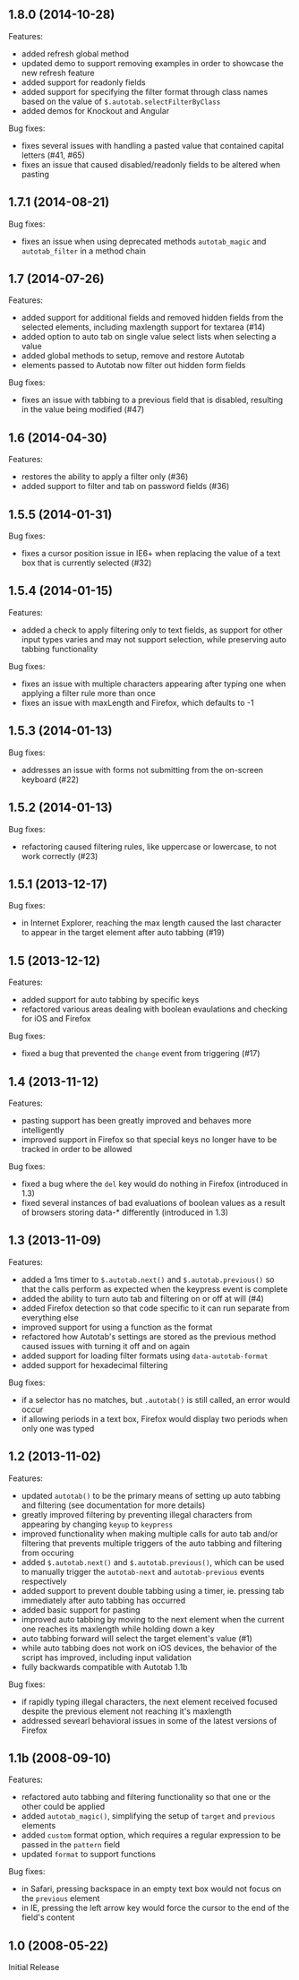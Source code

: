## 1.8.0 (2014-10-28)

Features:

* added refresh global method
* updated demo to support removing examples in order to showcase the new refresh feature
* added support for readonly fields
* added support for specifying the filter format through class names based on the value of `$.autotab.selectFilterByClass`
* added demos for Knockout and Angular

Bug fixes:

* fixes several issues with handling a pasted value that contained capital letters (#41, #65)
* fixes an issue that caused disabled/readonly fields to be altered when pasting


## 1.7.1 (2014-08-21)

Bug fixes:

* fixes an issue when using deprecated methods `autotab_magic` and `autotab_filter` in a method chain


## 1.7 (2014-07-26)

Features:

* added support for additional fields and removed hidden fields from the selected elements, including maxlength support for textarea (#14)
* added option to auto tab on single value select lists when selecting a value
* added global methods to setup, remove and restore Autotab
* elements passed to Autotab now filter out hidden form fields

Bug fixes:

* fixes an issue with tabbing to a previous field that is disabled, resulting in the value being modified (#47)


## 1.6 (2014-04-30)

Features:

* restores the ability to apply a filter only (#36)
* added support to filter and tab on password fields (#36)


## 1.5.5 (2014-01-31)

Bug fixes:

* fixes a cursor position issue in IE6+ when replacing the value of a text box that is currently selected (#32)


## 1.5.4 (2014-01-15)

Features:

* added a check to apply filtering only to text fields, as support for other input types varies and may not support selection, while preserving auto tabbing functionality

Bug fixes:

* fixes an issue with multiple characters appearing after typing one when applying a filter rule more than once
* fixes an issue with maxLength and Firefox, which defaults to -1


## 1.5.3 (2014-01-13)

Bug fixes:

* addresses an issue with forms not submitting from the on-screen keyboard (#22)


## 1.5.2 (2014-01-13)

Bug fixes:

* refactoring caused filtering rules, like uppercase or lowercase, to not work correctly (#23)


## 1.5.1 (2013-12-17)

Bug fixes:

* in Internet Explorer, reaching the max length caused the last character to appear in the target element after auto tabbing (#19)


## 1.5 (2013-12-12)

Features:

* added support for auto tabbing by specific keys
* refactored various areas dealing with boolean evaulations and checking for iOS and Firefox

Bug fixes:

* fixed a bug that prevented the `change` event from triggering (#17)


## 1.4 (2013-11-12)

Features:

* pasting support has been greatly improved and behaves more intelligently
* improved support in Firefox so that special keys no longer have to be tracked in order to be allowed

Bug fixes:

* fixed a bug where the `del` key would do nothing in Firefox (introduced in 1.3)
* fixed several instances of bad evaluations of boolean values as a result of browsers storing data-* differently (introduced in 1.3)


## 1.3 (2013-11-09)

Features:

* added a 1ms timer to `$.autotab.next()` and `$.autotab.previous()` so that the calls perform as expected when the keypress event is complete
* added the ability to turn auto tab and filtering on or off at will (#4)
* added Firefox detection so that code specific to it can run separate from everything else
* improved support for using a function as the format
* refactored how Autotab's settings are stored as the previous method caused issues with turning it off and on again
* added support for loading filter formats using `data-autotab-format`
* added support for hexadecimal filtering

Bug fixes:

* if a selector has no matches, but `.autotab()` is still called, an error would occur
* if allowing periods in a text box, Firefox would display two periods when only one was typed


## 1.2 (2013-11-02)

Features:

* updated `autotab()` to be the primary means of setting up auto tabbing and filtering (see documentation for more details)
* greatly improved filtering by preventing illegal characters from appearing by changing `keyup` to `keypress`
* improved functionality when making multiple calls for auto tab and/or filtering that prevents multiple triggers of the auto tabbing and filtering from occuring
* added `$.autotab.next()` and `$.autotab.previous()`, which can be used to manually trigger the `autotab-next` and `autotab-previous` events respectively
* added support to prevent double tabbing using a timer, ie. pressing tab immediately after auto tabbing has occurred
* added basic support for pasting
* improved auto tabbing by moving to the next element when the current one reaches its maxlength while holding down a key
* auto tabbing forward will select the target element's value (#1)
* while auto tabbing does not work on iOS devices, the behavior of the script has improved, including input validation
* fully backwards compatible with Autotab 1.1b

Bug fixes:

* if rapidly typing illegal characters, the next element received focused despite the previous element not reaching it's maxlength
* addressed sevearl behavioral issues in some of the latest versions of Firefox


## 1.1b (2008-09-10)

Features:

* refactored auto tabbing and filtering functionality so that one or the other could be applied
* added `autotab_magic()`, simplifying the setup of `target` and `previous` elements
* added `custom` format option, which requires a regular expression to be passed in the `pattern` field
* updated `format` to support functions

Bug fixes:

* in Safari, pressing backspace in an empty text box would not focus on the `previous` element
* in IE, pressing the left arrow key would force the cursor to the end of the field's content


## 1.0 (2008-05-22)

Initial Release
